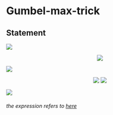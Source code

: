 # Gumbel-max-trick

## Statement
<img src="https://render.githubusercontent.com/render/math?math=\text{Assume that}\ \alpha_1, \alpha_2 ... \alpha_k\ \text{satisfy}\ \sum_k{\alpha_k} = 1.\ \text{Define}">
<p align="center"><img src="https://render.githubusercontent.com/render/math?math=Z = \arg\max_k\{{\log{\alpha_k}%2BG_k}\}"></p>
<img src="https://render.githubusercontent.com/render/math?math=\text{where}\ G_k, ..., G_n\ \text{i.i.d.}\ \sim\ Gumbel(0,1),\ \text{whose PDF and CDF are defined as}">
<p align="center">
<img src="https://render.githubusercontent.com/render/math?math=f(x) = e^{-(x%2Be^{-x})}">
<img src="https://render.githubusercontent.com/render/math?math=F(x) = e^{-e^{-x}}">
</p>
<img src="https://render.githubusercontent.com/render/math?math=\text{.\ Then}\ \Bbb{P}(Z=k)=\alpha_k">

###### the expression refers to [here](https://www.hsfzxjy.site/2019-08-01-proof-of-gumbel-max-trick/)